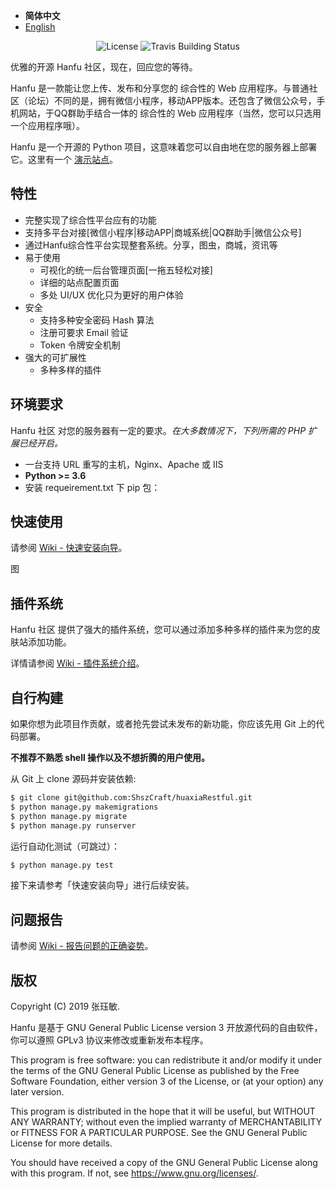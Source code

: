 - <b>简体中文</b>
- [English]()

<p align="center">
    <img src="https://poser.pugx.org/printempw/blessing-skin-server/license" alt="License">
    <img src="https://travis-ci.org/ShszCraft/huaxiaRestful.svg?branch=master" alt="Travis Building Status">
</p>

优雅的开源 Hanfu 社区，现在，回应您的等待。

Hanfu 是一款能让您上传、发布和分享您的 综合性的 Web 应用程序。与普通社区（论坛）不同的是，拥有微信小程序，移动APP版本。还包含了微信公众号，手机网站，于QQ群助手结合一体的 综合性的 Web 应用程序（当然，您可以只选用一个应用程序哦）。

Hanfu 是一个开源的 Python 项目，这意味着您可以自由地在您的服务器上部署它。这里有一个 [演示站点](http://www.vdjango.net/)。

特性
-----------
- 完整实现了综合性平台应有的功能
- 支持多平台对接[微信小程序|移动APP|商城系统|QQ群助手|微信公众号]
- 通过Hanfu综合性平台实现整套系统。分享，图虫，商城，资讯等
- 易于使用
    - 可视化的统一后台管理页面[一拖五轻松对接]
    - 详细的站点配置页面
    - 多处 UI/UX 优化只为更好的用户体验
- 安全
    - 支持多种安全密码 Hash 算法
    - 注册可要求 Email 验证
    - Token 令牌安全机制
- 强大的可扩展性
    - 多种多样的插件

环境要求
-----------
Hanfu 社区 对您的服务器有一定的要求。_在大多数情况下，下列所需的 PHP 扩展已经开启。_

- 一台支持 URL 重写的主机，Nginx、Apache 或 IIS
- **Python >= 3.6**
- 安装 requeirement.txt 下 pip 包：


快速使用
-----------
请参阅 [Wiki - 快速安装向导]()。

图

插件系统
------------

Hanfu 社区 提供了强大的插件系统，您可以通过添加多种多样的插件来为您的皮肤站添加功能。

详情请参阅 [Wiki - 插件系统介绍]()。

自行构建
------------
如果你想为此项目作贡献，或者抢先尝试未发布的新功能，你应该先用 Git 上的代码部署。

**不推荐不熟悉 shell 操作以及不想折腾的用户使用。**

从 Git 上 clone 源码并安装依赖:

```bash
$ git clone git@github.com:ShszCraft/huaxiaRestful.git
$ python manage.py makemigrations
$ python manage.py migrate
$ python manage.py runserver
```

运行自动化测试（可跳过）：

```bash
$ python manage.py test
```

接下来请参考「快速安装向导」进行后续安装。

问题报告
------------
请参阅 [Wiki - 报告问题的正确姿势]()。

版权
------------
Copyright (C) 2019 张珏敏.

>>>
Hanfu 是基于 GNU General Public License version 3 开放源代码的自由软件，你可以遵照 GPLv3 协议来修改或重新发布本程序。
>>>

This program is free software: you can redistribute it and/or modify
it under the terms of the GNU General Public License as published by
the Free Software Foundation, either version 3 of the License, or
(at your option) any later version.

This program is distributed in the hope that it will be useful,
but WITHOUT ANY WARRANTY; without even the implied warranty of
MERCHANTABILITY or FITNESS FOR A PARTICULAR PURPOSE.  See the
GNU General Public License for more details.

You should have received a copy of the GNU General Public License
along with this program.  If not, see <https://www.gnu.org/licenses/>.

